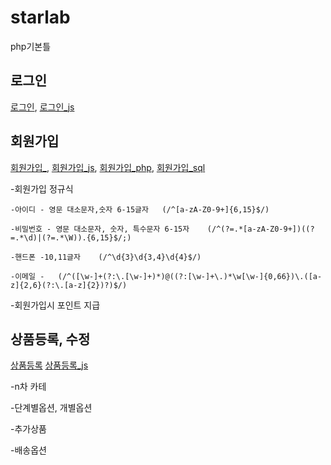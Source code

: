 # starlab

php기본틀


## **로그인**


[로그인](https://github.com/austar94/starlab/blob/master/intro/index.php),
[로그인_js](https://github.com/austar94/starlab/blob/master/intro/js/index.js)



## **회원가입**


[회원가입_](https://github.com/austar94/starlab/blob/master/intro/join.php),
[회원가입_js](https://github.com/austar94/starlab/blob/master/intro/js/join.js),
[회원가입_php](https://github.com/austar94/starlab/blob/master/intro/event/join_joinProc.php),
[회원가입_sql](https://github.com/austar94/starlab/blob/master/common/classes/MemberManager.class.php#L36)

  -회원가입 정규식
  
    -아이디 - 영문 대소문자,숫자 6-15글자   (/^[a-zA-Z0-9+]{6,15}$/)
  
    -비밀번호 - 영문 대소문자, 숫자, 특수문자 6-15자    (/^(?=.*[a-zA-Z0-9+])((?=.*\d)|(?=.*\W)).{6,15}$/;)
  
    -핸드폰 -10,11글자    (/^\d{3}\d{3,4}\d{4}$/)
  
    -이메일 -   (/^([\w-]+(?:\.[\w-]+)*)@((?:[\w-]+\.)*\w[\w-]{0,66})\.([a-z]{2,6}(?:\.[a-z]{2})?)$/)
    
  -회원가입시 포인트 지급
  


## **상품등록, 수정**


[상품등록](https://github.com/austar94/starlab/blob/master/goods/goodsAdd.php)
[상품등록_js](https://github.com/austar94/starlab/blob/master/goods/js/goodsAdd.js)

  -n차 카테

  -단계별옵션, 개별옵션

  -추가상품

  -배송옵션

